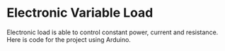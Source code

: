# Electronic Variable Load

Electronic load is able to control constant power, current and resistance.
Here is code for the project using Arduino.
